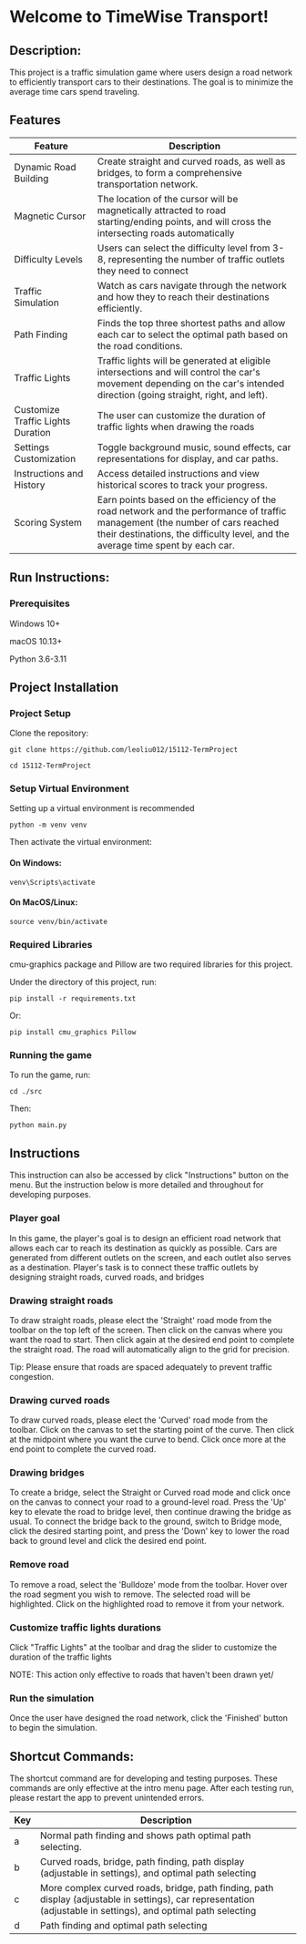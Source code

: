 # Welcome to TimeWise Transport!

## Description: 
This project is a traffic simulation game where users design a road network to efficiently transport cars to their destinations. 
The goal is to minimize the average time cars spend traveling.

## Features

| Feature                           | Description                                                                                                                                                                                                     |
|-----------------------------------|-----------------------------------------------------------------------------------------------------------------------------------------------------------------------------------------------------------------|
| Dynamic Road Building             | Create straight and curved roads, as well as bridges, to form a comprehensive transportation network.                                                                                                           |
| Magnetic Cursor                   | The location of the cursor will be magnetically attracted to road starting/ending points, and will cross the intersecting roads automatically                                                                   |
| Difficulty Levels                 | Users can select the difficulty level from 3-8, representing the number of traffic outlets they need to connect                                                                                                 |
| Traffic Simulation                | Watch as cars navigate through the network and how they to reach their destinations efficiently.                                                                                                                |
| Path Finding                      | Finds the top three shortest paths and allow each car to select the optimal path based on the road conditions.                                                                                                  |
| Traffic Lights                    | Traffic lights will be generated at eligible intersections and will control the car's movement depending on the car's intended direction (going straight, right, and left).                                     |
| Customize Traffic Lights Duration | The user can customize the duration of traffic lights when drawing the roads                                                                                                                                    |
| Settings Customization            | Toggle background music, sound effects, car representations for display, and car paths.                                                                                                                         |
| Instructions and History          | Access detailed instructions and view historical scores to track your progress.                                                                                                                                 |
| Scoring System                    | Earn points based on the efficiency of the road network and the performance of traffic management (the number of cars reached their destinations, the difficulty level, and the average time spent by each car. |


## Run Instructions:

### Prerequisites
Windows 10+

macOS 10.13+

Python 3.6-3.11

## Project Installation

### Project Setup
Clone the repository:
```commandline
git clone https://github.com/leoliu012/15112-TermProject
```

```commandline
cd 15112-TermProject
```

### Setup Virtual Environment
Setting up a virtual environment is recommended
```commandline
python -m venv venv
```
Then activate the virtual environment:
#### On Windows:
```commandline
venv\Scripts\activate
```
#### On MacOS/Linux:
```commandline
source venv/bin/activate
```

### Required Libraries
cmu-graphics package and Pillow are two required libraries for this project.

Under the directory of this project, run:
```commandline
pip install -r requirements.txt
```
Or:
```commandline
pip install cmu_graphics Pillow
```

### Running the game
To run the game, run:
```commandline
cd ./src
```
Then:
```commandline
python main.py
```

## Instructions
This instruction can also be accessed by click "Instructions" button on the menu. But the instruction below is more 
detailed and throughout for developing purposes.
### Player goal
In this game, the player's goal is to design an efficient road network that allows each car to reach its destination as 
quickly as possible. Cars are generated from different outlets on the screen, and each outlet also serves as a 
destination. Player's task is to connect these traffic outlets by designing straight roads, curved roads, and bridges
### Drawing straight roads
To draw straight roads, please elect the 'Straight' road mode from the toolbar on the top left of the screen. 
Then click on the canvas where you want the road to start. 
Then click again at the desired end point to complete the straight road.
The road will automatically align to the grid for precision. 

Tip: Please ensure that roads are spaced adequately to prevent traffic congestion.

### Drawing curved roads
To draw curved roads, please elect the 'Curved' road mode from the toolbar.
Click on the canvas to set the starting point of the curve.
Then click at the midpoint where you want the curve to bend.
Click once more at the end point to complete the curved road.

### Drawing bridges
To create a bridge, select the Straight or Curved road mode and click once on the canvas to connect your road to a 
ground-level road. Press the 'Up' key to elevate the road to bridge level, 
then continue drawing the bridge as usual. 
To connect the bridge back to the ground, switch to Bridge mode, click the desired starting point, 
and press the 'Down' key to lower the road back to ground level and click the desired end point.

### Remove road
To remove a road, select the 'Bulldoze' mode from the toolbar.
Hover over the road segment you wish to remove. The selected  road will be highlighted. 
Click on the highlighted road to remove it from your network.

### Customize traffic lights durations
Click "Traffic Lights" at the toolbar and drag the slider to customize the duration of the traffic lights

NOTE: This action only effective to roads that haven't been drawn yet/

### Run the simulation
Once the user have designed the road network, click the 'Finished' button to begin the simulation.

## Shortcut Commands:
The shortcut command are for developing and testing purposes. These commands are only effective at the intro menu page.
After each testing run, please restart the app to prevent unintended errors.

| Key                               | Description                                                                                                                                                     |
|-----------------------------------|-----------------------------------------------------------------------------------------------------------------------------------------------------------------|
| a                                 | Normal path finding and shows path optimal path selecting.                                                                                                      |
| b                                 | Curved roads, bridge, path finding, path display (adjustable in settings), and optimal path selecting                                                           |
| c                                 | More complex curved roads, bridge, path finding, path display (adjustable in settings), car representation (adjustable in settings), and optimal path selecting |
| d                                 | Path finding and optimal path selecting                                                                |

